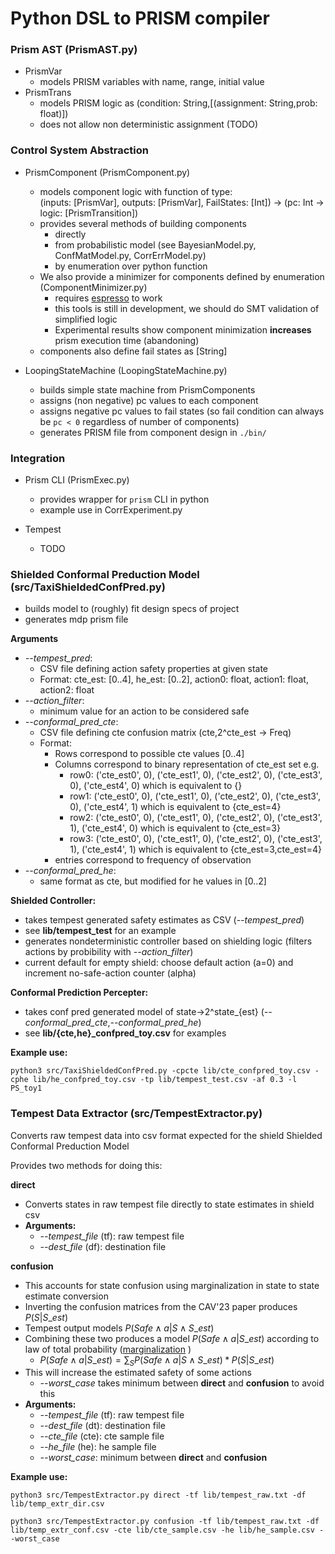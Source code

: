 # Python DSL to PRISM compiler


### Prism AST (PrismAST.py)

* PrismVar
  * models PRISM variables with name, range, initial value
* PrismTrans
  * models PRISM logic as (condition: String,[(assignment: String,prob: float)])
  * does not allow non deterministic assignment (TODO)

### Control System Abstraction

* PrismComponent (PrismComponent.py)
  * models component logic with function of type: \
    (inputs: [PrismVar], outputs: [PrismVar], FailStates: [Int]) -> (pc: Int -> logic: [PrismTransition])
  * provides several methods of building components
	* directly 
	* from probabilistic model (see BayesianModel.py, ConfMatModel.py, CorrErrModel.py)
	* by enumeration over python function
  * We also provide a minimizer for components defined by enumeration (ComponentMinimizer.py)
    * requires [espresso](https://github.com/classabbyamp/espresso-logic) to work
	* this tools is still in development, we should do SMT validation of simplified logic
    * Experimental results show component minimization **increases** prism execution time (abandoning)
  * components also define fail states as [String]
	
* LoopingStateMachine (LoopingStateMachine.py)
  * builds simple state machine from PrismComponents
  * assigns (non negative) pc values to each component
  * assigns negative pc values to fail states (so fail condition can always be `pc < 0` regardless of number of components)
  * generates PRISM file from component design in `./bin/`
  

### Integration

* Prism CLI (PrismExec.py)
  * provides wrapper for `prism` CLI in python
  * example use in CorrExperiment.py

* Tempest
  * TODO


### Shielded Conformal Preduction Model (src/TaxiShieldedConfPred.py)

* builds model to (roughly) fit design specs of project
* generates mdp prism file

**Arguments**

* _-\-tempest_pred_: 
  * CSV file defining action safety properties at given state
  * Format: cte\_est: [0..4], he\_est: [0..2], action0: float, action1: float, action2: float
* _-\-action\_filter_: 
  * minimum value for an action to be considered safe
* _-\-conformal\_pred\_cte_: 
  * CSV file defining cte confusion matrix (cte,2^cte\_est -> Freq)
  * Format:
    * Rows correspond to possible cte values [0..4]
    * Columns correspond to binary representation of cte\_est set e.g.
      * row0: ('cte_est0', 0), ('cte_est1', 0), ('cte_est2', 0), ('cte_est3', 0), ('cte_est4', 0) which is equivalent to {}
      * row1: ('cte_est0', 0), ('cte_est1', 0), ('cte_est2', 0), ('cte_est3', 0), ('cte_est4', 1) which is equivalent to {cte_est=4}
      * row2: ('cte_est0', 0), ('cte_est1', 0), ('cte_est2', 0), ('cte_est3', 1), ('cte_est4', 0) which is equivalent to {cte_est=3}
      * row3: ('cte_est0', 0), ('cte_est1', 0), ('cte_est2', 0), ('cte_est3', 1), ('cte_est4', 1) which is equivalent to {cte_est=3,cte_est=4}
     * entries correspond to frequency of observation
* _-\-conformal\_pred\_he_:
  * same format as cte, but modified for he values in [0..2]

**Shielded Controller:**

* takes tempest generated safety estimates as CSV (_-\-tempest_pred_)
* see **lib/tempest_test** for an example
* generates nondeterministic controller based on shielding logic (filters actions by probibility with _-\-action\_filter_)
* current default for empty shield: choose default action (a=0) and increment no-safe-action counter (alpha)

**Conformal Prediction Percepter:**

* takes conf pred generated model of state->2^state\_{est} (_-\-conformal\_pred\_cte_,_-\-conformal\_pred\_he_)
* see **lib/{cte,he}\_confpred\_toy.csv** for examples

**Example use:**

```python3 src/TaxiShieldedConfPred.py -cpcte lib/cte_confpred_toy.csv -cphe lib/he_confpred_toy.csv -tp lib/tempest_test.csv -af 0.3 -l PS_toy1```

### Tempest Data Extractor (src/TempestExtractor.py)

Converts raw tempest data into csv format expected for the shield Shielded Conformal Preduction Model

Provides two methods for doing this:

**direct**

* Converts states in raw tempest file directly to state estimates in shield csv
* **Arguments:**
  * _-\-tempest_file_ (tf): raw tempest file
  * _-\-dest_file_ (df): destination file

**confusion**

* This accounts for state confusion using marginalization in state to state estimate conversion
* Inverting the confusion matrices from the CAV'23 paper produces $P(S | S\_{est})$
* Tempest output models $P(Safe \land a | S \land S\_{est})$
* Combining these two produces a model $P(Safe \land a | S\_{est})$ according to law of total probability ([marginalization](https://math.stackexchange.com/questions/2377816/applying-law-of-total-probability-to-conditional-probability) )
  * $P(Safe \land a | S\_{est}) = \sum_S P(Safe \land a | S \land S\_{est}) * P(S | S\_{est})$
* This will increase the estimated safety of some actions
  * _-\-worst_case_ takes minimum between **direct** and **confusion** to avoid this
* **Arguments:**
  * _-\-tempest_file_ (tf): raw tempest file
  * _-\-dest_file_ (dt): destination file
  * _-\-cte_file_ (cte): cte sample file
  * _-\-he_file_ (he): he sample file
  * _-\-worst_case_: minimum between **direct** and **confusion**
  
**Example use:**

```python3 src/TempestExtractor.py direct -tf lib/tempest_raw.txt -df lib/temp_extr_dir.csv```

```python3 src/TempestExtractor.py confusion -tf lib/tempest_raw.txt -df lib/temp_extr_conf.csv -cte lib/cte_sample.csv -he lib/he_sample.csv --worst_case```
